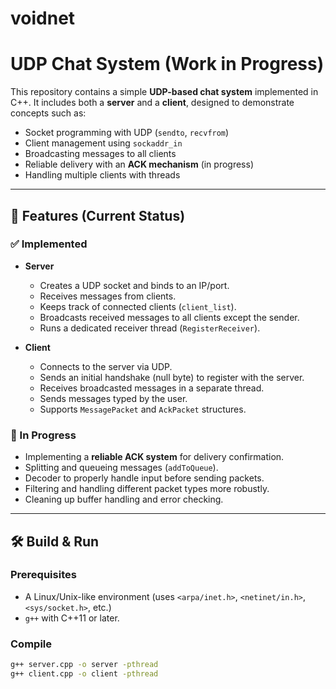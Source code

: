 # voidnet
# UDP Chat System (Work in Progress)

This repository contains a simple **UDP-based chat system** implemented in C++. It includes both a **server** and a **client**, designed to demonstrate concepts such as:

- Socket programming with UDP (`sendto`, `recvfrom`)
- Client management using `sockaddr_in`
- Broadcasting messages to all clients
- Reliable delivery with an **ACK mechanism** (in progress)
- Handling multiple clients with threads

---

## 🚀 Features (Current Status)

### ✅ Implemented
- **Server**
  - Creates a UDP socket and binds to an IP/port.
  - Receives messages from clients.
  - Keeps track of connected clients (`client_list`).
  - Broadcasts received messages to all clients except the sender.
  - Runs a dedicated receiver thread (`RegisterReceiver`).

- **Client**
  - Connects to the server via UDP.
  - Sends an initial handshake (null byte) to register with the server.
  - Receives broadcasted messages in a separate thread.
  - Sends messages typed by the user.
  - Supports `MessagePacket` and `AckPacket` structures.

### 🔧 In Progress
- Implementing a **reliable ACK system** for delivery confirmation.
- Splitting and queueing messages (`addToQueue`).
- Decoder to properly handle input before sending packets.
- Filtering and handling different packet types more robustly.
- Cleaning up buffer handling and error checking.

---

## 🛠️ Build & Run

### Prerequisites
- A Linux/Unix-like environment (uses `<arpa/inet.h>`, `<netinet/in.h>`, `<sys/socket.h>`, etc.)
- `g++` with C++11 or later.

### Compile
```bash
g++ server.cpp -o server -pthread
g++ client.cpp -o client -pthread
